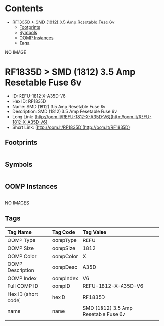



Contents
========

* [RF1835D > SMD (1812) 3.5 Amp Resetable Fuse 6v](#rf1835d--smd-1812-35-amp-resetable-fuse-6v)
	* [Footprints](#footprints)
	* [Symbols](#symbols)
	* [OOMP Instances](#oomp-instances)
	* [Tags](#tags)
  
NO IMAGE  
# RF1835D > SMD (1812) 3.5 Amp Resetable Fuse 6v

- ID: REFU-1812-X-A35D-V6
- Hex ID: RF1835D
- Name: SMD (1812) 3.5 Amp Resetable Fuse 6v
- Description: SMD (1812) 3.5 Amp Resetable Fuse 6v
- Long Link: [http://oom.lt/REFU-1812-X-A35D-V6](http://oom.lt/REFU-1812-X-A35D-V6)
- Short Link: [http://oom.lt/RF1835D](http://oom.lt/RF1835D)

## Footprints
  

|||||
| :--- | :--- | :--- | :--- |

## Symbols
  

|||||
| :--- | :--- | :--- | :--- |

## OOMP Instances
  

|||||
| :--- | :--- | :--- | :--- |
  
NO IMAGES  
## Tags
  

|Tag Name|Tag Code|Tag Value|
| :--- | :--- | :--- |
|OOMP Type|oompType|REFU|
|OOMP Size|oompSize|1812|
|OOMP Color|oompColor|X|
|OOMP Description|oompDesc|A35D|
|OOMP Index|oompIndex|V6|
|Full OOMP ID|oompID|REFU-1812-X-A35D-V6|
|Hex ID (short code)|hexID|RF1835D|
|name|name|SMD (1812) 3.5 Amp Resetable Fuse 6v|
||||
